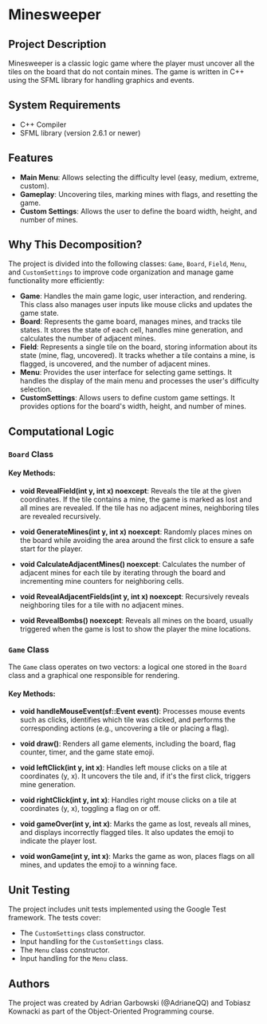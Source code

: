 # Minesweeper

## Project Description

Minesweeper is a classic logic game where the player must uncover all the tiles on the board that do not contain mines. The game is written in C++ using the SFML library for handling graphics and events.

## System Requirements

- C++ Compiler
- SFML library (version 2.6.1 or newer)

## Features

- **Main Menu**: Allows selecting the difficulty level (easy, medium, extreme, custom).
- **Gameplay**: Uncovering tiles, marking mines with flags, and resetting the game.
- **Custom Settings**: Allows the user to define the board width, height, and number of mines.

## Why This Decomposition?

The project is divided into the following classes: `Game`, `Board`, `Field`, `Menu`, and `CustomSettings` to improve code organization and manage game functionality more efficiently:

- **Game**: Handles the main game logic, user interaction, and rendering. This class also manages user inputs like mouse clicks and updates the game state.
- **Board**: Represents the game board, manages mines, and tracks tile states. It stores the state of each cell, handles mine generation, and calculates the number of adjacent mines.
- **Field**: Represents a single tile on the board, storing information about its state (mine, flag, uncovered). It tracks whether a tile contains a mine, is flagged, is uncovered, and the number of adjacent mines.
- **Menu**: Provides the user interface for selecting game settings. It handles the display of the main menu and processes the user's difficulty selection.
- **CustomSettings**: Allows users to define custom game settings. It provides options for the board's width, height, and number of mines.

## Computational Logic

### `Board` Class

#### Key Methods:

- **void RevealField(int y, int x) noexcept**: Reveals the tile at the given coordinates. If the tile contains a mine, the game is marked as lost and all mines are revealed. If the tile has no adjacent mines, neighboring tiles are revealed recursively.

- **void GenerateMines(int y, int x) noexcept**: Randomly places mines on the board while avoiding the area around the first click to ensure a safe start for the player.

- **void CalculateAdjacentMines() noexcept**: Calculates the number of adjacent mines for each tile by iterating through the board and incrementing mine counters for neighboring cells.

- **void RevealAdjacentFields(int y, int x) noexcept**: Recursively reveals neighboring tiles for a tile with no adjacent mines.

- **void RevealBombs() noexcept**: Reveals all mines on the board, usually triggered when the game is lost to show the player the mine locations.

### `Game` Class

The `Game` class operates on two vectors: a logical one stored in the `Board` class and a graphical one responsible for rendering.

#### Key Methods:

- **void handleMouseEvent(sf::Event event)**: Processes mouse events such as clicks, identifies which tile was clicked, and performs the corresponding actions (e.g., uncovering a tile or placing a flag).

- **void draw()**: Renders all game elements, including the board, flag counter, timer, and the game state emoji.

- **void leftClick(int y, int x)**: Handles left mouse clicks on a tile at coordinates (y, x). It uncovers the tile and, if it's the first click, triggers mine generation.

- **void rightClick(int y, int x)**: Handles right mouse clicks on a tile at coordinates (y, x), toggling a flag on or off.

- **void gameOver(int y, int x)**: Marks the game as lost, reveals all mines, and displays incorrectly flagged tiles. It also updates the emoji to indicate the player lost.

- **void wonGame(int y, int x)**: Marks the game as won, places flags on all mines, and updates the emoji to a winning face.

## Unit Testing

The project includes unit tests implemented using the Google Test framework. The tests cover:

- The `CustomSettings` class constructor.
- Input handling for the `CustomSettings` class.
- The `Menu` class constructor.
- Input handling for the `Menu` class.

## Authors

The project was created by Adrian Garbowski (@AdrianeQQ) and Tobiasz Kownacki as part of the Object-Oriented Programming course.


